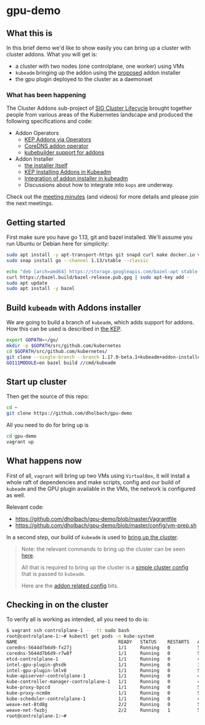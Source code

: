 # gpu-demo

## What this is
In this brief demo we'd like to show easily you can bring up a cluster with
cluster addons. What you will get is:

- a cluster with two nodes (one controlplane, one worker) using VMs
- `kubeadm` bringing up the addon using the [proposed](https://github.com/kubernetes/kubernetes/compare/master...stealthybox:kubeadm-addon-installer) addon installer
- the gpu plugin deployed to the cluster as a daemonset

### What has been happening

The Cluster Addons sub-project of [SIG Cluster
Lifecycle](https://github.com/kubernetes/community/tree/master/sig-cluster-lifecycle)
brought together people from various areas of the Kubernetes landscape and produced
the following specifications and code:

- Addon Operators
  - [KEP Addons via Operators](https://github.com/kubernetes/enhancements/blob/master/keps/sig-cluster-lifecycle/addons/0035-20190128-addons-via-operators.md)
  - [CoreDNS addon operator](https://github.com/kubernetes-sigs/addon-operators/tree/master/coredns)
  - [kubebuilder support for addons](https://github.com/kubernetes-sigs/kubebuilder/pull/943)
- Addon Installer
  - [the installer itself](https://github.com/kubernetes-sigs/addon-operators/pull/25)
  - [KEP Installing Addons in Kubeadm](https://github.com/kubernetes/enhancements/pull/1308)
  - [Integration of addon installer in kubeadm](https://github.com/kubernetes/kubernetes/compare/master...stealthybox:kubeadm-addon-installer)
  - Discussions about how to integrate into `kops` are underway.

Check out the [meeting minutes](https://docs.google.com/document/d/10_tl_SXcFGb-2109QpcFVrdrfnVEuQ05MBrXtasB0vk/edit) (and videos) for more details and please join the next meetings.

## Getting started

First make sure you have go 1.13, git and bazel installed. We'll assume
you run Ubuntu or Debian here for simplicity:

```sh
sudo apt install -y apt-transport-https git snapd curl make docker.io vagrant vagrant-cachier virtualbox
sudo snap install go --channel 1.13/stable --classic

echo "deb [arch=amd64] https://storage.googleapis.com/bazel-apt stable jdk1.8" | sudo tee /etc/apt/sources.list.d/bazel.list
curl https://bazel.build/bazel-release.pub.gpg | sudo apt-key add -
sudo apt update
sudo apt install -y bazel
```

## Build `kubeadm` with Addons installer

We are going to build a branch of `kubeadm`, which adds support for addons.
How this can be used is described in [the KEP](https://github.com/stealthybox/enhancements/blob/20191013-install-addons-via-kubeadm/keps/sig-cluster-lifecycle/addons/20191013-install-addons-via-kubeadm.md#user-stories).

```sh
export GOPATH=~/go/
mkdir -p $GOPATH/src/github.com/kubernetes
cd $GOPATH/src/github.com/kubernetes/
git clone --single-branch --branch 1.17.0-beta.1+kubeadm+addon-installer https://github.com/dholbach/kubernetes.git --depth 2
GO111MODULE=on bazel build //cmd/kubeadm
```

## Start up cluster

Then get the source of this repo:

```sh
cd ~
git clone https://github.com/dholbach/gpu-demo
```

All you need to do for bring up is

```sh
cd gpu-demo
vagrant up
```

## What happens now

First of all, `vagrant` will bring up two VMs using `VirtualBox`, it will
install a whole raft of dependencies and make scripts, config and our build
of `kubeadm` and the GPU plugin available in the VMs, the network is
configured as well.

Relevant code:

- <https://github.com/dholbach/gpu-demo/blob/master/Vagrantfile>
- <https://github.com/dholbach/gpu-demo/blob/master/config/vm-prep.sh>

In a second step, our build of `kubeadm` is used to [bring up the
cluster](https://github.com/dholbach/gpu-demo/blob/master/config/kubeadm-init.sh).

> Note: the relevant commands to bring up the cluster can be seen
> [here](https://github.com/dholbach/gpu-demo/blob/master/config/kubeadm-init.sh#L27-L29).
>
> All that is required to bring up the cluster is a [simple cluster
> config](https://github.com/dholbach/gpu-demo/blob/master/cluster/config.yaml.template)
> that is passed to `kubeadm`.
>
> Here are the [addon related
> config](https://github.com/dholbach/gpu-demo/blob/master/cluster/config.yaml.template#L19-L22)
> bits.

## Checking in on the cluster

To verify all is working as intended, all you need to do is:

```sh
$ vagrant ssh controlplane-1 -- -tt sudo bash
root@controlplane-1:~# kubectl get pods -n kube-system
NAME                                     READY   STATUS    RESTARTS   AGE
coredns-5644d7b6d9-fx27j                 1/1     Running   0          5m35s
coredns-5644d7b6d9-r7w8f                 1/1     Running   0          5m35s
etcd-controlplane-1                      1/1     Running   0          4m46s
intel-gpu-plugin-ghsdk                   1/1     Running   0          3m54s
intel-gpu-plugin-lmlv8                   1/1     Running   0          5m4s
kube-apiserver-controlplane-1            1/1     Running   0          4m44s
kube-controller-manager-controlplane-1   1/1     Running   0          4m43s
kube-proxy-bpccd                         1/1     Running   0          5m14s
kube-proxy-ncm8m                         1/1     Running   0          5m36s
kube-scheduler-controlplane-1            1/1     Running   0          4m33s
weave-net-8td8g                          2/2     Running   0          5m36s
weave-net-fwzbj                          2/2     Running   1          5m14s
root@controlplane-1:~#
```
